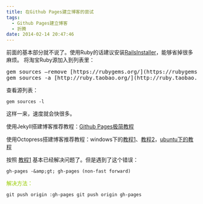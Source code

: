 ```yaml
---
title: 在Github Pages建立博客的尝试
tags:
  - Github Pages建立博客
  - 折腾
date: 2014-02-14 20:47:46
---
```


前面的基本部分就不说了。使用Ruby的话建议安装[RailsInstaller](http://railsinstaller.org)，能够省掉很多麻烦。
将淘宝Ruby源加入到列表里：

<pre>gem sources —remove [https://rubygems.org/](https://rubygems.org/)
gem sources -a [http://ruby.taobao.org/](http://ruby.taobao.org/)</pre>
查看源列表：

`gem sources -l`

这样一来，速度就会快很多。

使用JekyII搭建博客推荐教程：[Github Pages极简教程](http://yanping.me/cn/blog/2012/03/18/github-pages-step-by-step/)

使用Octopress搭建博客推荐教程：windows下的[教程1](http://sinosmond.github.com/blog/2012/03/12/install-and-deploy-octopress-to-github-on-windows7-from-scratch/)、[教程2](http://tonytonyjan.heroku.com/2012/03/01/install-octopress-on-windows/)，[ubuntu下的教程](http://www.yangzhiping.com/tech/octopress.html)

按照 [教程1](http://sinosmond.github.com/blog/2012/03/12/install-and-deploy-octopress-to-github-on-windows7-from-scratch/) 基本已经解决问题了。但是遇到了这个错误：

`gh-pages -&amp;gt; gh-pages (non-fast forward)`

<span style="color: #99cc00;">解决方法：</span>

`git push origin :gh-pages
git push origin gh-pages`